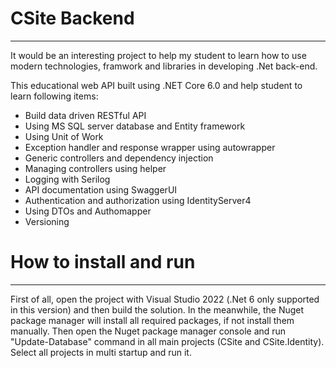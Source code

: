 # CSite Backend
----------------
It would be an interesting project to help my student to learn how to use modern technologies, framwork and libraries in developing .Net back-end.

This educational web API built using .NET Core 6.0 and help student to learn following items:
- Build data driven RESTful API
- Using MS SQL server database and Entity framework
- Using Unit of Work
- Exception handler and response wrapper using autowrapper
- Generic controllers and dependency injection 
- Managing controllers using helper
- Logging with Serilog
- API documentation using SwaggerUI
- Authentication and authorization using IdentityServer4
- Using DTOs and Authomapper
- Versioning

# How to install and run
----------------
First of all, open the project with Visual Studio 2022 (.Net 6 only supported in this version) and then build the solution. In the meanwhile, the Nuget package manager will install all required packages, if not install them manually.
Then open the Nuget package manager console and run "Update-Database" command in all main projects (CSite and CSite.Identity).
Select all projects in multi startup and run it.
